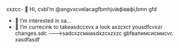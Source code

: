 xxzcc- 👋 Hi, cvbI’m @angvxcvelacagfbmhjvівфіввфі,bmn gfd
- 👀 I’m interested in sa...
- 🌱 I’m currecink to takeasdccxvx a look axzcxct yousdfcvxzr changes.sdc
--->sadcxzсмиasdxzcxzxzc
gbfвапимсисмиcvc
xasdfasdf
